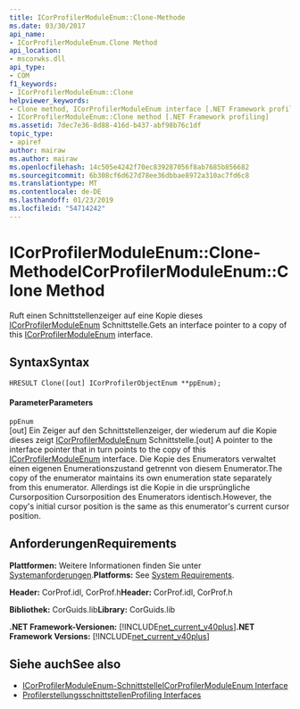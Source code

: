 ```yaml
---
title: ICorProfilerModuleEnum::Clone-Methode
ms.date: 03/30/2017
api_name:
- ICorProfilerModuleEnum.Clone Method
api_location:
- mscorwks.dll
api_type:
- COM
f1_keywords:
- ICorProfilerModuleEnum::Clone
helpviewer_keywords:
- Clone method, ICorProfilerModuleEnum interface [.NET Framework profiling]
- ICorProfilerModuleEnum::Clone method [.NET Framework profiling]
ms.assetid: 7dec7e36-8d88-416d-b437-abf98b76c1df
topic_type:
- apiref
author: mairaw
ms.author: mairaw
ms.openlocfilehash: 14c505e4242f70ec839287056f8ab7685b856682
ms.sourcegitcommit: 6b308cf6d627d78ee36dbbae8972a310ac7fd6c8
ms.translationtype: MT
ms.contentlocale: de-DE
ms.lasthandoff: 01/23/2019
ms.locfileid: "54714242"
---
```

# <a name="icorprofilermoduleenumclone-method"></a><span data-ttu-id="b9f04-102">ICorProfilerModuleEnum::Clone-Methode</span><span class="sxs-lookup"><span data-stu-id="b9f04-102">ICorProfilerModuleEnum::Clone Method</span></span>
<span data-ttu-id="b9f04-103">Ruft einen Schnittstellenzeiger auf eine Kopie dieses [ICorProfilerModuleEnum](../../../../docs/framework/unmanaged-api/profiling/icorprofilermoduleenum-interface.md) Schnittstelle.</span><span class="sxs-lookup"><span data-stu-id="b9f04-103">Gets an interface pointer to a copy of this [ICorProfilerModuleEnum](../../../../docs/framework/unmanaged-api/profiling/icorprofilermoduleenum-interface.md) interface.</span></span>  
  
## <a name="syntax"></a><span data-ttu-id="b9f04-104">Syntax</span><span class="sxs-lookup"><span data-stu-id="b9f04-104">Syntax</span></span>  
  
```  
HRESULT Clone([out] ICorProfilerObjectEnum **ppEnum);  
```  
  
#### <a name="parameters"></a><span data-ttu-id="b9f04-105">Parameter</span><span class="sxs-lookup"><span data-stu-id="b9f04-105">Parameters</span></span>  
 `ppEnum`  
 <span data-ttu-id="b9f04-106">[out] Ein Zeiger auf den Schnittstellenzeiger, der wiederum auf die Kopie dieses zeigt [ICorProfilerModuleEnum](../../../../docs/framework/unmanaged-api/profiling/icorprofilermoduleenum-interface.md) Schnittstelle.</span><span class="sxs-lookup"><span data-stu-id="b9f04-106">[out] A pointer to the interface pointer that in turn points to the copy of this [ICorProfilerModuleEnum](../../../../docs/framework/unmanaged-api/profiling/icorprofilermoduleenum-interface.md) interface.</span></span> <span data-ttu-id="b9f04-107">Die Kopie des Enumerators verwaltet einen eigenen Enumerationszustand getrennt von diesem Enumerator.</span><span class="sxs-lookup"><span data-stu-id="b9f04-107">The copy of the enumerator maintains its own enumeration state separately from this enumerator.</span></span> <span data-ttu-id="b9f04-108">Allerdings ist die Kopie in die ursprüngliche Cursorposition Cursorposition des Enumerators identisch.</span><span class="sxs-lookup"><span data-stu-id="b9f04-108">However, the copy's initial cursor position is the same as this enumerator's current cursor position.</span></span>  
  
## <a name="requirements"></a><span data-ttu-id="b9f04-109">Anforderungen</span><span class="sxs-lookup"><span data-stu-id="b9f04-109">Requirements</span></span>  
 <span data-ttu-id="b9f04-110">**Plattformen:** Weitere Informationen finden Sie unter [Systemanforderungen](../../../../docs/framework/get-started/system-requirements.md).</span><span class="sxs-lookup"><span data-stu-id="b9f04-110">**Platforms:** See [System Requirements](../../../../docs/framework/get-started/system-requirements.md).</span></span>  
  
 <span data-ttu-id="b9f04-111">**Header:** CorProf.idl, CorProf.h</span><span class="sxs-lookup"><span data-stu-id="b9f04-111">**Header:** CorProf.idl, CorProf.h</span></span>  
  
 <span data-ttu-id="b9f04-112">**Bibliothek:** CorGuids.lib</span><span class="sxs-lookup"><span data-stu-id="b9f04-112">**Library:** CorGuids.lib</span></span>  
  
 <span data-ttu-id="b9f04-113">**.NET Framework-Versionen:** [!INCLUDE[net_current_v40plus](../../../../includes/net-current-v40plus-md.md)]</span><span class="sxs-lookup"><span data-stu-id="b9f04-113">**.NET Framework Versions:** [!INCLUDE[net_current_v40plus](../../../../includes/net-current-v40plus-md.md)]</span></span>  
  
## <a name="see-also"></a><span data-ttu-id="b9f04-114">Siehe auch</span><span class="sxs-lookup"><span data-stu-id="b9f04-114">See also</span></span>
- [<span data-ttu-id="b9f04-115">ICorProfilerModuleEnum-Schnittstelle</span><span class="sxs-lookup"><span data-stu-id="b9f04-115">ICorProfilerModuleEnum Interface</span></span>](../../../../docs/framework/unmanaged-api/profiling/icorprofilermoduleenum-interface.md)
- [<span data-ttu-id="b9f04-116">Profilerstellungsschnittstellen</span><span class="sxs-lookup"><span data-stu-id="b9f04-116">Profiling Interfaces</span></span>](../../../../docs/framework/unmanaged-api/profiling/profiling-interfaces.md)
